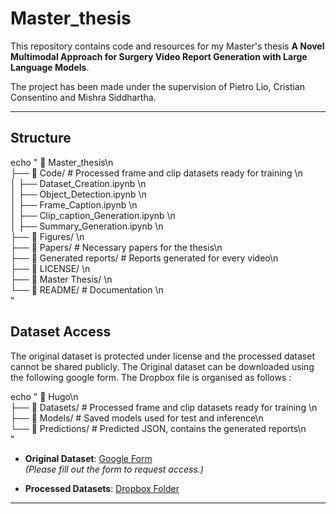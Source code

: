 # Master_thesis

This repository contains code and resources for my Master's thesis **A Novel Multimodal Approach for Surgery
Video Report Generation with Large
Language Models**.

The project has been made under the supervision of Pietro Lio, Cristian Consentino and Mishra Siddhartha.

---

## Structure

echo "
📂 Master_thesis\n\
├── 📁 Code/           # Processed frame and clip datasets ready for training \n\
│   ├── Dataset_Creation.ipynb      \n\
│   ├── Object_Detection.ipynb      \n\
│   ├── Frame_Caption.ipynb      \n\
│   ├── Clip_caption_Generation.ipynb   \n\
│   ├── Summary_Generation.ipynb      \n\
├── 📁 Figures/             \n\
├── 📁 Papers/             # Necessary papers for the thesis\n\
├── 📄 Generated reports/             #  Reports generated for every video\n\
├── 📄 LICENSE/             \n\
├── 📄 Master Thesis/             \n\
└── 📄 README/        # Documentation \n\
"


## Dataset Access

The original dataset is protected under license and the processed dataset cannot be shared publicly. The Original dataset can be downloaded using the following google form. The Dropbox file is organised as follows :


echo "
📂 Hugo\n\
├── 📁 Datasets/           # Processed frame and clip datasets ready for training \n\
├── 📁 Models/             # Saved models used for test and inference\n\
└── 📁 Predictions/        # Predicted JSON, contains the generated reports\n\
"

- **Original Dataset**: [Google Form](https://forms.gle/GbMj8TwNoNpMUJuv9)  
  *(Please fill out the form to request access.)*

- **Processed Datasets**: [Dropbox Folder](https://www.dropbox.com/scl/fo/dxgile7sjtfie18ch8gcz/AGwi8nFqGPMFPd3S7AHxD5o?rlkey=zj5p9mqddtfhwc61arjybmyxp&st=pt02tp7e&dl=0)  

---


